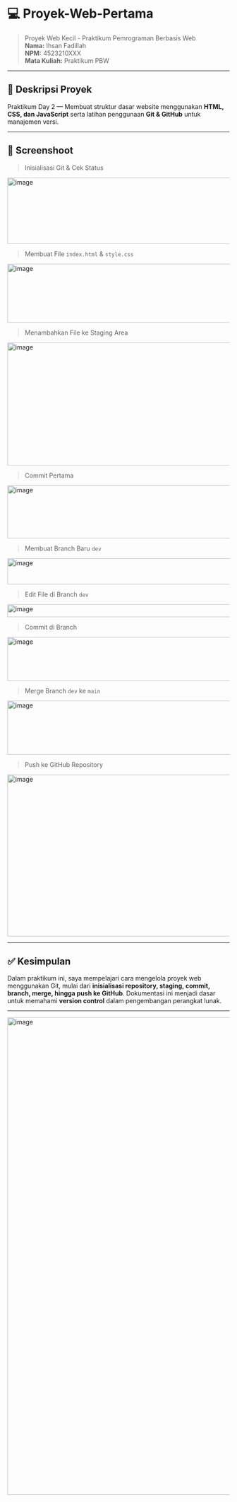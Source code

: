 # 💻 Proyek-Web-Pertama

> Proyek Web Kecil - Praktikum Pemrograman Berbasis Web  
> **Nama:** Ihsan Fadillah  
> **NPM:** 4523210XXX  
> **Mata Kuliah:** Praktikum PBW  

---

## 🧾 Deskripsi Proyek

Praktikum Day 2 — Membuat struktur dasar website menggunakan **HTML, CSS, dan JavaScript** serta latihan penggunaan **Git & GitHub** untuk manajemen versi.

---

## 📸 Screenshoot

> Inisialisasi Git & Cek Status
<img width="991" height="150" alt="image" src="https://github.com/user-attachments/assets/cb96a655-a021-4a29-8196-6db83495873e" />

> Membuat File `index.html` & `style.css`
<img width="1183" height="133" alt="image" src="https://github.com/user-attachments/assets/47005b07-e636-447f-8cec-71c53afa6e0c" />

> Menambahkan File ke Staging Area
<img width="630" height="278" alt="image" src="https://github.com/user-attachments/assets/4d8beecc-9736-458c-9dbf-b0a7b3ff5dd0" />

> Commit Pertama
<img width="1212" height="120" alt="image" src="https://github.com/user-attachments/assets/4f7e37f8-6b9a-4e14-80a2-1eb2ea1d1dfd" />

> Membuat Branch Baru `dev`
<img width="850" height="59" alt="image" src="https://github.com/user-attachments/assets/122c0ec9-d647-43a6-a074-1079368ccb07" />

> Edit File di Branch `dev`
<img width="1030" height="29" alt="image" src="https://github.com/user-attachments/assets/d525840b-e31b-4182-b4f9-8275b09cdfc2" />

> Commit di Branch
<img width="1074" height="99" alt="image" src="https://github.com/user-attachments/assets/c740d863-0584-42dc-a3f9-154a9b392202" />

> Merge Branch `dev` ke `main`
<img width="776" height="122" alt="image" src="https://github.com/user-attachments/assets/2395ec4e-edcd-418b-a3a7-d110daad74c8" />

> Push ke GitHub Repository
<img width="1215" height="366" alt="image" src="https://github.com/user-attachments/assets/29355f33-a5c7-4ea6-9016-f71b12678f37" />

---

## ✅ Kesimpulan

Dalam praktikum ini, saya mempelajari cara mengelola proyek web menggunakan Git, mulai dari **inisialisasi repository, staging, commit, branch, merge, hingga push ke GitHub**. Dokumentasi ini menjadi dasar untuk memahami **version control** dalam pengembangan perangkat lunak.

---




<img width="1920" height="1080" alt="image" src="https://github.com/user-attachments/assets/8bac4833-3495-4b43-a4f1-ae15357aab30" />


